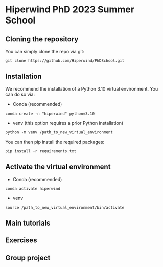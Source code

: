 # Hiperwind PhD 2023 Summer School

## Cloning the repository
You can simply clone the repo via git: 
```
git clone https://github.com/Hiperwind/PhDSchool.git
```

## Installation 
We recommend the installation of a Python 3.10 virtual environment. You can do so via:
* Conda (recommended)
```
conda create -n "hiperwind" python=3.10
```
* venv (this option requires a prior Python installation)
```
python -m venv /path_to_new_virtual_environment
```
You can then pip install the required packages:
```
pip install -r requirements.txt
```

## Activate the virtual environment 
* Conda (recommended)
```
conda activate hiperwind
```
* venv 
```
source /path_to_new_virtual_environment/bin/activate
```

## Main tutorials

## Exercises

## Group project
